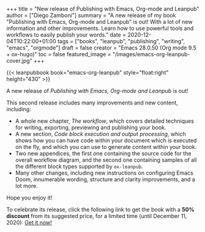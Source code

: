 +++
title = "New release of Publishing with Emacs, Org-mode and Leanpub"
author = ["Diego Zamboni"]
summary = "A new release of my book \"Publishing with Emacs, Org-mode and Leanpub\" is out! With a lot of new information and other improvements. Learn how to use powerful tools and workflows to easily publish your words."
date = 2020-12-04T10:22:00+01:00
tags = ["books", "leanpub", "publishing", "writing", "emacs", "orgmode"]
draft = false
creator = "Emacs 28.0.50 (Org mode 9.5 + ox-hugo)"
toc = false
featured_image = "/images/emacs-org-leanpub-cover.jpg"
+++

{{< leanpubbook book="emacs-org-leanpub" style="float:right"  height="430" >}}

A new release of _Publishing with Emacs, Org-mode and Leanpub_ is out!

This second release includes many improvements and new content, including:

-   A whole new chapter, _The workflow_, which covers detailed techniques for writing, exporting, previewing and publishing your book.
-   A new section, _Code block execution and output processing_, which shows how you can have code within your document which is executed on the fly, and which you can use to generate content within your book.
-   Two new appendices, the first one containing the source code for the overall workflow diagram, and the second one containing samples of all the different block types supported by `ox-leanpub`.
-   Many other changes, including new instructions on configuring Emacs Doom, innumerable wording, structure and clarity improvements, and a lot more.

Hope you enjoy it!

To celebrate its release, click the following link to get the book with a **50% discount** from its suggested price, for a limited time (until December 11, 2020): [Get it now!](https://leanpub.com/emacs-org-leanpub/c/Dec2020release)
